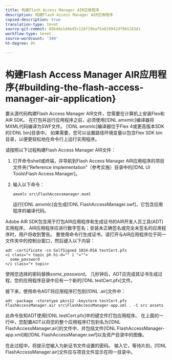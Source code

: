 ```yaml
---
title: 构建Flash Access Manager AIR应用程序
description: 构建Flash Access Manager AIR应用程序
copied-description: true
translation-type: tm+mt
source-git-commit: 89bdda1d4bd5c126f19ba75a819942df901183d1
workflow-type: tm+mt
source-wordcount: '349'
ht-degree: 0%

---
```



# 构建Flash Access Manager AIR应用程序{#building-the-flash-access-manager-air-application}

要从源代码构建Flash Access Manager AIR文件，您需要在计算机上安装Flex和AIR SDK。 在打包并运行应用程序之前，必须使用[!DNL amxmlc]编译器将MXML代码编译为SWF文件。 [!DNL amxmlc]编译器位于Flex 4或更高版本SDK的[!DNL bin]目录中。 如果需要，您可以设置路径环境变量以包含Flex SDK bin目录，以便更轻松地在命令行上运行实用程序。

请按照以下过程构建Flash Access Manager AIR文件：

1. 打开命令shell或终端，并导航到Flash Access Manager AIR应用程序的项目文件夹(“Reference Implementation”（参考实施）目录中的[!DNL UI Tools\Flash Access Manager]。
1. 输入以下命令：

   ```
   amxmlc src\FlashAccessmanager.mxml
   ```

   运行[!DNL amxmlc]会生成[!DNL FlashAccessManager.swf]，它包含应用程序的编译代码。

Adobe AIR SDK包含用于打包AIR应用程序和生成证书的AIR开发人员工具(ADT)实用程序。 AIR应用程序应进行数字签名；安装未正确签名或完全未签名的应用程序时，用户将收到警告。 要使用命令行生成证书，请打开与AIR应用程序位于同一文件夹中的控制台窗口，然后键入以下内容：

```
adt -certificate -cn SelfSigned 1024-RSA testCert.pfx  
<i class="+ topic ph hi-d="" i "="">
  some_password 
</i class="+ topic>
```

使用您选择的密码替换&#x200B;*some_password*。 几秒钟后，ADT应完成其证书生成过程，您的应用程序目录中应有一个新的[!DNL testCert.pfx]文件。

接下来，使用命令ADT将应用程序打包到[!DNL .air]文件中：

```
adt -package -storetype pkcs12 -keystore testCert.pfx FlashAccessManager.air src\FlashAccessManager-app.xml . -C src assets
```

此命令告知ADT使用[!DNL testCert.pfx]中的键文件打包应用程序。 在上面的一行中，您配置ADT以将您的整个应用程序打包到名为[!DNL FlashAccessManager.air]的文件中，并包括文件[!DNL FlashAccessManager-app.xml]和[!DNL FlashAccessManager.swf]以及资产目录中的图像。

在此过程中，将提示您输入为新证书文件设置的密码。 输入它，等待片刻，[!DNL FlashAccessManager.air]文件应与项目文件显示在同一目录中。
